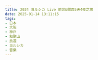 ```yaml
---
title: 2024 ヨルシカ Live 前世&關西5天4夜之旅
date: 2025-01-14 13:11:15
tags:
- 日本
- 大阪
- 神戶
- 和歌山
- 旅遊
- ヨルシカ
- 音樂
---
```

